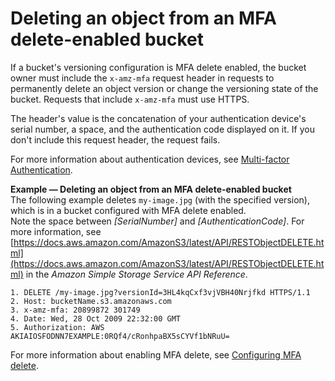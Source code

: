 # Deleting an object from an MFA delete\-enabled bucket<a name="UsingMFADelete"></a>

If a bucket's versioning configuration is MFA delete enabled, the bucket owner must include the `x-amz-mfa` request header in requests to permanently delete an object version or change the versioning state of the bucket\. Requests that include `x-amz-mfa` must use HTTPS\. 

The header's value is the concatenation of your authentication device's serial number, a space, and the authentication code displayed on it\. If you don't include this request header, the request fails\.

For more information about authentication devices, see [Multi\-factor Authentication](http://aws.amazon.com/iam/details/mfa/)\.

**Example — Deleting an object from an MFA delete\-enabled bucket**  
The following example deletes `my-image.jpg` \(with the specified version\), which is in a bucket configured with MFA delete enabled\.   
Note the space between *\[SerialNumber\]* and *\[AuthenticationCode\]*\. For more information, see [https://docs.aws.amazon.com/AmazonS3/latest/API/RESTObjectDELETE.html](https://docs.aws.amazon.com/AmazonS3/latest/API/RESTObjectDELETE.html) in the *Amazon Simple Storage Service API Reference*\.  

```
1. DELETE /my-image.jpg?versionId=3HL4kqCxf3vjVBH40Nrjfkd HTTPS/1.1
2. Host: bucketName.s3.amazonaws.com
3. x-amz-mfa: 20899872 301749
4. Date: Wed, 28 Oct 2009 22:32:00 GMT
5. Authorization: AWS AKIAIOSFODNN7EXAMPLE:0RQf4/cRonhpaBX5sCYVf1bNRuU=
```

For more information about enabling MFA delete, see [Configuring MFA delete](MultiFactorAuthenticationDelete.md)\.